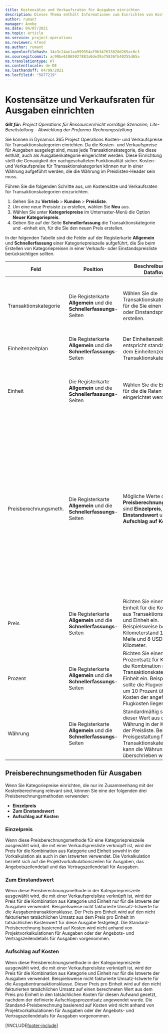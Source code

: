 ```yaml
---
title: Kostensätze und Verkaufsraten für Ausgaben einrichten
description: Dieses Thema enthält Informationen zum Einrichten von Kostensätzen und Verkaufsraten für Transaktions- und Ausgabenkategorien.
author: rumant
manager: Annbe
ms.date: 04/07/2021
ms.topic: article
ms.service: project-operations
ms.reviewer: kfend
ms.author: rumant
ms.openlocfilehash: 34e3c24ae1aa999954af9b347633820d265ac0c3
ms.sourcegitcommit: ac90be6106592f883a0de39a75836fb40255d65a
ms.translationtype: HT
ms.contentlocale: de-DE
ms.lasthandoff: 04/09/2021
ms.locfileid: "5877219"
---
```

# <a name="set-up-cost-and-sales-rates-for-expenses"></a>Kostensätze und Verkaufsraten für Ausgaben einrichten

_**Gilt für:** Project Operations für Ressourcen/nicht vorrätige Szenarien, Lite-Bereitstellung – Abwicklung der Proforma-Rechnungsstellung_

Sie können in Dynamics 365 Project Operations Kosten- und Verkaufspreise für Transaktionskategorien einrichten. Da die Kosten- und Verkaufspreise für Ausgaben ausgelegt sind, muss jede Transaktionskategorie, die diese enthält, auch als Ausgabenkategorie eingerichtet werden. Diese Einrichtung stellt die Genauigkeit der nachgeschalteten Funktionalität sicher. Kosten- und Verkaufspreise für Transaktionskategorien können nur in einer Währung aufgeführt werden, die die Währung im Preislisten-Header sein muss.

Führen Sie die folgenden Schritte aus, um Kostensätze und Verkaufsraten für Transaktionskategorien einzurichten. 

1. Gehen Sie zu **Vertrieb** > **Kunden** > **Preisliste**.
2. Um eine neue Preisiste zu erstellen, wählen Sie **Neu** aus. 
3. Wählen Sie unter **Kategoriepreise** im Unterraster-Menü die Option **Neuer Kategoriepreis**. 
4. Geben Sie auf der Seite **Schnellerfassung** die Transaktionskategorie und -einheit ein, für die Sie den neuen Preis erstellen.

In der folgenden Tabelle sind die Felder auf der Registerkarte **Allgemein** und **Schnellerfassung** einer Kategoriepreiszeile aufgeführt, die Sie beim Erstellen von Kategoriepreisen in einer Verkaufs- oder Einstandspreisliste berücksichtigen sollten.

| Feld | Position | Beschreibung des Dataflows | Nachgelagerte Auswirkungen |
| --- | --- | --- | --- |
| Transaktionskategorie | Die Registerkarte **Allgemein** und die **Schnellerfassungs**-Seiten | Wählen Sie die Transaktionskategorie aus, für die Sie einen Verkaufs- oder Einstandspreis erstellen. | Die Transaktionskategorie in der eingehenden Vorkalkulation oder in den Istwerten für Ausgaben wird mit dieser Zeile abgeglichen, um die Kostensätze oder Verkaufsraten der Transaktionskategorie als Standard festzulegen. |
| Einheitenzeitplan | Die Registerkarte **Allgemein** und die **Schnellerfassungs**-Seiten | Der Einheitenzeitplan entspricht standardmäßig dem Einheitenzeitplan der Transaktionskategorie. | Es gibt keine nachgelagerten Auswirkungen über dieses Feld. |
| Einheit | Die Registerkarte **Allgemein** und die **Schnellerfassungs**-Seiten | Wählen Sie die Einheit aus, für die die Raten eingerichtet werden. | Die Einheit in der eingehenden Vorkalkulation oder in den Istwerten wird mit der Einheit in dieser Zeile abgeglichen, um den Satz in der Ausgabenvorkalkulation oder in den Istwerten als Standard festzulegen. |
| Preisberechnungsmeth. | Die Registerkarte **Allgemein** und die **Schnellerfassungs**-Seiten | Mögliche Werte des Feldes **Preisberechnungsmethode** sind **Einzelpreis**, **Zum Einstandswert** und **Aufschlag auf Kosten**. | Durch Auswahl von **Einzelpreis** während der Preiseinrichtung wird das Feld **Prozent** in der Kategoriepreiszeile gesperrt. Wenn **Zum Einstandswert** ausgewählt ist, sind die Felder **Preis** und **Prozent** in der Verkaufspreisliste gesperrt. Durch die Auswahl von **Aufschlag auf Kosten** wird das Feld **Preis** in der Verkaufspreisliste gesperrt. In einer eingehenden Zeile mit tatsächlichen Werten für Ausgaben führt die Preismethode **Zum Einstandswert** oder **Aufschlag auf Kosten** dazu, dass der entsprechenden nicht fakturierten Verkaufszeile ein Preis zugewiesen wird, der dem Preis in den tatsächlichen Kosten entspricht oder als Aufschlag auf den Preis berechnet wird. |
| Preis | Die Registerkarte **Allgemein** und die **Schnellerfassungs**-Seiten | Richten Sie einen Preis pro Einheit für die Kombination aus Transaktionskategorie und Einheit ein. Beispielsweise beträgt der Kilometerstand 10 USD pro Meile und 8 USD pro Kilometer. | Der Satz für Kilometerleistung, der standardmäßig auf dem Einzelpreis der eingehenden Zeile der Vorkalkulation oder Istwerte für eine Ausgabentransaktionsklasse basiert.|
| Prozent | Die Registerkarte **Allgemein** und die **Schnellerfassungs**-Seiten | Richten Sie einen Prozentsatz für Kosten für die Kombination aus Transaktionskategorie und Einheit ein. Beispielsweise sollte die Flugverkaufsrate um 10 Prozent über den Kosten der angefallenen Flugkosten liegen. | Dieser Prozentsatz auf Kosten ist nur in einer Verkaufspreisliste anwendbar, wenn die Preisberechnungsmethode **Aufschlag auf Kosten** ausgewählt ist. |
| Währung | Die Registerkarte **Allgemein** und die **Schnellerfassungs**-Seiten | Standardmäßig stammt dieser Wert aus der Währung in der Kopfzeile der Preisliste. Bei der Preisgestaltung für Transaktionskategorien kann die Währung nicht überschrieben werden. | Diese Währung basiert standardmäßig auf dem Einzelpreis der eingehenden Zeile mit Istwerten der Ausgabentransaktionsklasse für Kosten und Umsatz. |

## <a name="pricing-methods-for-expenses"></a>Preisberechnungsmethoden für Ausgaben

Wenn Sie Kategoriepreise einrichten, die nur im Zusammenhang mit der Kostenberechnung relevant sind, können Sie eine der folgenden drei Preisberechnungsmethoden verwenden:

- **Einzelpreis**
- **Zum Einstandswert**
- **Aufschlag auf Kosten**

### <a name="price-per-unit"></a>Einzelpreis
Wenn diese Preisberechnungsmethode für eine Kategoriepreiszeile ausgewählt wird, die mit einer Verkaufspreisliste verknüpft ist, wird der Preis für die Kombination aus Kategorie und Einheit sowohl in der Vorkalkulation als auch in den Istwerten verwendet. Die Vorkalkulation bezieht sich auf die Projektvorkalkulationszeilen für Ausgaben, das Angebotszeilendetail und das Vertragszeilendetail für Ausgaben.

### <a name="at-cost"></a>Zum Einstandswert
Wenn diese Preisberechnungsmethode in der Kategoriepreiszeile ausgewählt wird, die mit einer Verkaufspreisliste verknüpft ist, wird der Preis für die Kombination aus Kategorie und Einheit nur für die Istwerte der Ausgaben verwendet. Beispielsweise nicht fakturierte Umsatz-Istwerte für die Ausgabentransaktionsklasse. Der Preis pro Einheit wird auf den nicht fakturierten tatsächlichen Umsatz aus dem Preis pro Einheit im tatsächlichen Kostenwert für diese Ausgabe festgelegt. Die Standard-Preisberechnung basierend auf Kosten wird nicht anhand von Projektvorkalkulationen für Ausgaben oder der Angebots- und Vertragszeilendetails für Ausgaben vorgenommen.

### <a name="markup-over-cost"></a>Aufschlag auf Kosten
Wenn diese Preisberechnungsmethode in der Kategoriepreiszeile ausgewählt wird, die mit einer Verkaufspreisliste verknüpft ist, wird der Preis für die Kombination aus Kategorie und Einheit nur für die Istwerte der Ausgaben verwendet. Beispielsweise nicht fakturierte Umsatz-Istwerte für die Ausgabentransaktionsklasse. Dieser Preis pro Einheit wird auf den nicht fakturierten tatsächlichen Umsatz auf einen berechneten Wert aus dem Preis pro Einheit in den tatsächlichen Kosten für diesen Aufwand gesetzt, nachdem der definierte Aufschlagsprozentsatz angewendet wurde. Die Standand-Preisberechnung basierend auf Kosten wird nicht anhand von Projektvorkalkulationen für Ausgaben oder der Angebots- und Vertragszeilendetails für Ausgaben vorgenommen.


[!INCLUDE[footer-include](../includes/footer-banner.md)]
